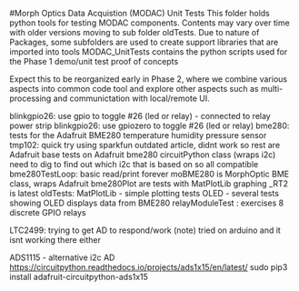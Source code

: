 #Morph Optics Data Acquistion (MODAC) Unit Tests
This folder holds python tools for testing MODAC components. 
Contents may vary over time with older versions moving to sub folder oldTests.
Due to nature of Packages, some subfolders are used to create support libraries that are imported into tools
MODAC_UnitTests contains the python scripts used for the Phase 1 demo/unit test proof of concepts

Expect this to be reorganized early in Phase 2, where we combine various aspects into common code tool
and explore other aspects such as multi-processing and communictation with local/remote UI.


blinkgpio26: use gpio to toggle #26 (led or relay) - connected to relay power strip
blinkgpio26: use gpiozero to toggle #26 (led or relay)
bme280:
    tests for the Adafruit BME280 temperature humidity pressure sensor
    tmp102: quick try using sparkfun outdated article, didnt work so rest are Adafruit
    base tests on Adafruit bme280 circuitPython class (wraps i2c)
    need to dig to find out which i2c that is based on so all compatible
    bme280TestLoop: basic read/print forever
    moBME280 is MorphOptic BME class, wraps Adafruit
    bme280Plot are tests with MatPlotLib graphing  _RT2 is latest
oldTests:
    MatPlotLib - simple plotting tests
OLED - several tests showing OLED displays data from BME280
relayModuleTest : exercises 8 discrete GPIO relays

LTC2499: trying to get AD to respond/work
    (note) tried on arduino and it isnt working there either
    
ADS1115 - alternative i2c AD
    https://circuitpython.readthedocs.io/projects/ads1x15/en/latest/
    sudo pip3 install adafruit-circuitpython-ads1x15
